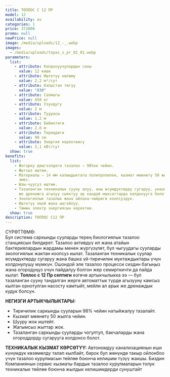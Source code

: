 ```yaml
---
title: ТОПЛОС С 12 ПР
model: 12
availability: av
categories: 1
price: 372000
promo: null
newPrice: null
image: /media/uploads/12_-_.webp
images:
  - /media/uploads/topas_s_pr_02_01.webp
parameters:
  list:
    - attribute: Колдонуучулардын саны
      value: 12 киши
    - attribute: Иштетүү көлөмү
      value: 2,2 м³/сут
    - attribute: Капыстан төгүү
      value: "830"
    - attribute: Салмагы
      value: 450 кг
    - attribute: Узундугу
      value: 2 м
    - attribute: Туурасы
      value: 1,2 м
    - attribute: Бийиктиги
      value: 2,6 м
    - attribute: Тереңдиги
      value: 90 см
    - attribute: Энергия керектөөсү
      value: 2,1 кВт/сут
  show: true
benefits:
  list:
    - Жогорку деңгээлдеги тазалоо – 98%ке чейин.
    - Жытсыз иштөө.
    - Материалы – 14 мм калыңдыктагы полипропилен, кызмат мөөнөтү 50 жылдан кем
      эмес.
    - Ызы-чуусуз иштөө.
    - Тазаланган техникалык сууну алуу, аны өсүмдүктөрдү сугаруу, унааларды жуу
      же дренажга агызуу сыяктуу ар кандай максаттарда колдонууга болот
    - Экологиялык тазалык жана айлана-чөйрөгө коопсуздук.
    - Иштетүү оңой жана ыңгайлуу.
    - Төмөн электр энергиясын керектөө.
  show: true
description: ТОПЛОС С12 ПР
---
```

СҮРӨТТӨМӨ:
\
Бул система саркынды сууларды терең биологиялык тазалоо станциясын билдирет. Тазалоо активдүү ил жана атайын бактериялардын жардамы менен жүргүзүлөт, бул чыгуудагы сууларды экологиялык жактан коопсуз кылат. Тазаланган техникалык суулар өсүмдүктөрдү сугаруу жана башка үй-тиричилик муктаждыктары үчүн колдонулушу мүмкүн. Ошондой эле тазалоо процесси сиздин багыңыз жана огородуңуз үчүн пайдалуу болгон жер семирткичти да пайда кылат. **Топлос с 12 Пр септиги** өзгөчө артыкчылыкка ээ — бул тазаланган сууну тандалган жерге автоматтык түрдө агызууну камсыз кылган орнотулган насосту камтыйт, мейли ал арык же дренаждык кудук болсун.

**НЕГИЗГИ АРТЫКЧЫЛЫКТАРЫ:**

* Тиричилик саркынды сууларын 98% чейин натыйжалуу тазалайт.
* Кызмат мөөнөтү 50 жылга чейин.
* Шууру жок иштейт.
* Жагымсыз жыттар жок.
* Тазаланган саркынды сууларды чогултуп, бакчаларды жана огороддорду сугарууга колдонсо болот.

**ТЕХНИКАЛЫК КЫЗМАТ КӨРСӨТҮҮ:**
Автономдуу канализациянын иши күнүмдүк көзөмөлдү талап кылбайт, бирок бул жөнүндө такыр ойлонбоо үчүн тазалоо курулмасын тейлөө боюнча келишим түзүү жакшы. Биздин Компаниянын сервис кызматы бардык тазалоо курулмаларын толук техникалык тейлөө боюнча жылдык келишимдерди сунуштайт
